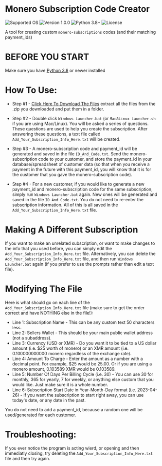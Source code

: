 # Monero Subscription Code Creator
![Supported OS](https://img.shields.io/badge/Supported%20OS-Windows%20/%20Mac%20/%20Linux-blueviolet.svg)
![Version 1.0.0](https://img.shields.io/badge/Version-1.0.0-blue.svg)
![Python 3.8+](https://img.shields.io/badge/Python-3.8+-brightgreen.svg)
![License](https://img.shields.io/badge/License-MIT-yellow.svg)

A tool for creating custom `monero-subscriptions` codes (and their matching payment_ids)


# BEFORE YOU START 
Make sure you have [Python 3.8](https://www.python.org/downloads/) or newer installed


# How To Use:
* Step #1 - [Click Here To Download The Files](https://github.com/lukeprofits/Monero_Subscription_Code_Creator/archive/refs/heads/main.zip) extract all the files from the .zip you downloaded and put them in a folder.

* Step #2 - Double click `Windows Launcher.bat` (or `Mac&Linux Launcher.sh` if you are using Mac/Linux). You will be asked a series of questions. These questions are used to help you create the subscription. After answering these questions, a text file called `Add_Your_Subscription_Info_Here.txt` will be created.

* Step #3 - A monero-subscription code and payment_id will be generated and saved in the file `ID_And_Code.txt`. Send the monero-subscription code to your customer, and store the payment_id in your database/spreadsheet of customer data (so that when you receive a payment in the future with this payment_id, you will know that it is for the customer that you gave the monero-subscription code). 
	
* Step #4 - For a new customer, if you would like to generate a new payment_id and monero-subscription code for the same subscription, simply run `Windows Launcher.bat` again. New ones will be generated and saved in the file `ID_And_Code.txt`. You do not need to re-enter the subscription information. All of this is all saved in the `Add_Your_Subscription_Info_Here.txt` file.


# Making A Different Subscription 
If you want to make an unrelated subscription, or want to make changes to the info that you used before, you can simply edit the `Add_Your_Subscription_Info_Here.txt` file.
Alternatively, you can delete the `Add_Your_Subscription_Info_Here.txt` file, and then run `Windows Launcher.bat` again (if you prefer to use the prompts rather than edit a text file).


# Modifying The File 
Here is what should go on each line of the `Add_Your_Subscription_Info_Here.txt` file (make sure to get the order correct and have NOTHING else in the file!):

* Line 1: Subscription Name - This can be any custom text 50 characters less. 
* Line 2: Sellers Wallet - This should be your main public wallet address (not a subaddress).
* Line 3: Currency (USD or XMR) - Do you want it to be tied to a US dollar amount (i.e. $25 worth of monero) or an XMR amount (i.e. 0.100000000000 monero regardless of the exchange rate).
* Line 4: Amount To Charge - Enter the amount as a number with a decimal point. For example, $25 would be 25.00. Or if you are using a monero amount, 0.103589 XMR would be 0.103589.
* Line 5: Number Of Days Per Billing Cycle (i.e. 30) - You can use 30 for monthly, 365 for yearly, 7 for weekly, or anything else custom that you would like. Just make sure it is a whole number.
* Line 6: Subscription Start Date in Year-Month-Day format (i.e. 2023-04-26) - If you want the subscription to start right away, you can use today's date, or any date in the past. 

You do not need to add a payment_id, because a random one will be used/generated for each customer. 


# Troubleshooting: 
If you ever notice the program is acting wierd, or opening and then immediatly closing, try deleting the `Add_Your_Subscription_Info_Here.txt` file and then try again.
